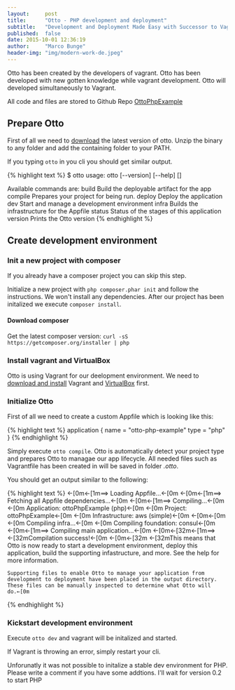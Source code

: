 ```yaml
---
layout:     post
title:      "Otto - PHP development and deployment"
subtitle:   "Development and Deployment Made Easy with Successor to Vagrant"
published:  false
date: 2015-10-01 12:36:19
author:     "Marco Bunge"
header-img: "img/modern-work-de.jpeg"
---
```


Otto has been created by the developers of vagrant. Otto has been developed with new gotten knowledge while vagrant development. 
Otto will developed simultaneously to Vagrant.

All code and files are stored to Github Repo <a href="https://github.com/mbunge/ottoPhpExample" target="_blank">OttoPhpExample</a>

## Prepare Otto

First of all we need to <a href="https://ottoproject.io/downloads.html" target="_blank">download</a> the latest version of otto. 
Unzip the binary to any folder and add the containing folder to your PATH.

If you typing `otto` in you cli you should get similar output.

{% highlight text %}
$ otto
usage: otto [--version] [--help] <command> [<args>]

Available commands are:
    build      Build the deployable artifact for the app
    compile    Prepares your project for being run.
    deploy     Deploy the application
    dev        Start and manage a development environment
    infra      Builds the infrastructure for the Appfile
    status     Status of the stages of this application
    version    Prints the Otto version
{% endhighlight %}

## Create development environment

### Init a new project with composer

If you already have a composer project you can skip this step.

Initialize a new project with `php composer.phar init` and follow the instructions. We won't install any dependencies.
After our project has been initalized we execute `composer install`.

<div class="callout callout-info">
    <h4>Download composer</h4>
    <p>Get the latest composer version: <code>curl -sS https://getcomposer.org/installer | php</code></p>
</div>

### Install vagrant and VirtualBox

Otto is using Vagrant for our deelopment environment. We need to <a href="https://www.vagrantup.com/downloads.html">download and install</a> Vagrant and <a href="https://www.virtualbox.org/wiki/Downloads" target="_blank">VirtualBox</a> first.

### Initialize Otto

First of all we need to create a custom Appfile which is looking like this:

{% highlight text %}
application {
    name = "otto-php-example"
    type = "php"
}
{% endhighlight %}

Simply execute `otto compile`. Otto is automatically detect your project type and prepares Otto to managae our app lifecycle. All needed files such as Vagrantfile has been created in will be saved in folder _.otto_.

You should get an output similar to the following:

{% highlight text %}
←[0m←[1m==> Loading Appfile...←[0m
←[0m←[1m==> Fetching all Appfile dependencies...←[0m
←[0m←[1m==> Compiling...←[0m
←[0m    Application:    ottoPhpExample (php)←[0m
←[0m    Project:        ottoPhpExample←[0m
←[0m    Infrastructure: aws (simple)←[0m
←[0m←[0m
←[0m    Compiling infra...←[0m
←[0m    Compiling foundation: consul←[0m
←[0m←[1m==> Compiling main application...←[0m
←[0m←[32m←[1m==> ←[32mCompilation success!←[0m
←[0m←[32m    ←[32mThis means that Otto is now ready to start a development environment,
    deploy this application, build the supporting infastructure, and
    more. See the help for more information.

    Supporting files to enable Otto to manage your application from
    development to deployment have been placed in the output directory.
    These files can be manually inspected to determine what Otto will do.←[0m
{% endhighlight %}

### Kickstart development environment

Execute `otto dev` and vagrant will be initalized and started.

<div class="callout callout-info">
    <p>If Vagrant is throwing an error, simply restart your cli.</p>
</div>
<div class="callout callout-info">
    <p>Unforunatly it was not possible to initalize a stable dev environment for PHP. Please write a comment if you have some addtions. I'll wait for version 0.2 to start PHP</p>
</div>
